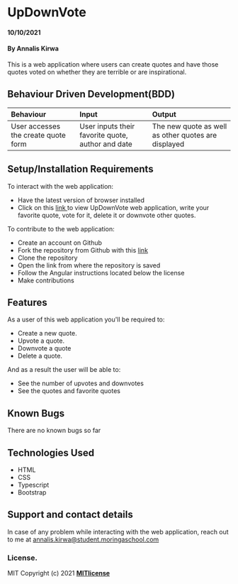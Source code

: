 # UpDownVote  
#### 10/10/2021
#### By **Annalis Kirwa**
This is a web application where users can create quotes and have those quotes voted on whether they are terrible or are inspirational.  
## Behaviour Driven Development(BDD)
|Behaviour| Input| Output|
|:--------|:-----|:------|
|User accesses the create quote form | User inputs their favorite quote, author and date  | The new quote as well as other quotes are displayed|
## Setup/Installation Requirements
To interact with the web application:  
* Have the latest version of browser installed  
* Click on this <a href = "https://annaliskirwa.github.io/_Angular_WeekOne_IP/"> link </a> to view UpDownVote web application, write your favorite quote, vote for it, delete it or downvote other quotes.   
  
  
To contribute to the web application:
* Create an account on Github
* Fork the repository from Github with this <a href = "https://github.com/Annaliskirwa/_Angular_WeekOne_IP" >link </a>
* Clone the repository
* Open the link from where the repository is saved  
* Follow the Angular instructions located below the license
* Make contributions  
## Features
As a user of this web application you'll be required to:
* Create a new quote.
* Upvote a quote.  
* Downvote a quote  
* Delete a quote.  

And as a result the user will be able to:
* See the number of upvotes and downvotes
* See the quotes and favorite quotes  
## Known Bugs
There are no known bugs so far
## Technologies Used
* HTML
* CSS
* Typescript
* Bootstrap 
## Support and contact details
In case of any problem while interacting with the web application, reach out to me at annalis.kirwa@student.moringaschool.com
### License.
MIT Copyright (c) 2021 **[MITlicense](LICENSE)**
